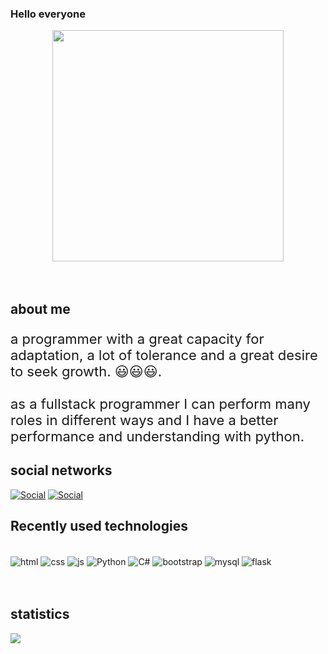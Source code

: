 
### Hello everyone 
<div id="header" align="center">
    <img style="width: 370px;" src="https://media.giphy.com/media/bGgsc5mWoryfgKBx1u/giphy.gif" alt="">
</div><br/><br/>

## about me 

<p style="font-size:22px">
    a programmer with a great capacity for adaptation, a lot of tolerance and a great desire to seek growth. 😃😃😃. <br/><br/>
    as a fullstack programmer I can perform many roles in different ways and I have a better performance and understanding with python.
</p>



## social networks 



[![Social](https://img.shields.io/badge/Twitter-1DA1F2?style=for-the-badge&logo=twitter&logoColor=white)](https://twitter.com/MsAekhos)
[![Social](https://img.shields.io/badge/LinkedIn-0077B5?style=for-the-badge&logo=linkedin&logoColor=white)](https://www.linkedin.com/in/francisco-ae-dev/)


## Recently used technologies

<div style="display: inline_block;"><br/>
    <img src="https://img.shields.io/badge/HTML5-E34F26?    style=for-the-badge&logo=html5&logoColor=white" alt="html"  align="center"/>
    <img src="https://img.shields.io/badge/CSS3-1572B6? style=for-the-badge&logo=css3&logoColor=white" alt="css"     align="center"/>
    <img src="https://img.shields.io/badge/JavaScript-F7DF1E?   style=for-the-badge&logo=javascript&logoColor=black" alt="js"  align="center"/>
    <img src="https://img.shields.io/badge/Python-3776AB?   style=for-the-badge&logo=python&logoColor=white" alt="Python"  align="center"/>
    <img src="https://img.shields.io/badge/C%23-239120? style=for-the-badge&logo=c-sharp&logoColor=white" alt="C#"   align="center"/>
    <img src="https://img.shields.io/badge/Bootstrap-563D7C?    style=for-the-badge&logo=bootstrap&logoColor=white"     alt="bootstrap" align="center"/>
    <img src="https://img.shields.io/badge/MySQL-00000F?style=for-the-badge&logo=mysql&logoColor=white"     alt="mysql" align="center"/>
    <img src="https://img.shields.io/badge/Flask-000000?style=for-the-badge&logo=flask&logoColor=white"     alt="flask" align="center"/>
</div><br/><br/>

## statistics 

<p>
  <img src="https://github-readme-stats.vercel.app/api?username=fran-0502&show_icons=true&theme=radical">
</p>



